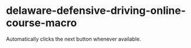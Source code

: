 # delaware-defensive-driving-online-course-macro
Automatically clicks the next button whenever available.
